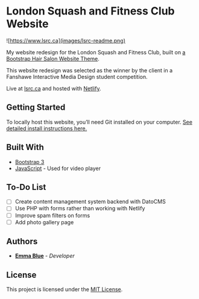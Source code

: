 # London Squash and Fitness Club Website

![https://www.lsrc.ca](images/lsrc-readme.png)

My website redesign for the London Squash and Fitness Club, built on [a Bootstrap Hair Salon Website Theme](https://easetemplate.com/downloads/men-hair-salon-bootstrap-responsive-website-templates/). 

This website redesign was selected as the winner by the client in a Fanshawe Interactive Media Design student competition. 

Live at [lsrc.ca](https://www.lsrc.ca) and hosted with [Netlify](http://netlify.com/). 

## Getting Started

To locally host this website, you’ll need Git installed on your computer.
[See detailed install instructions here.](https://gist.github.com/derhuerst/1b15ff4652a867391f03)

## Built With

* [Bootstrap 3](https://getbootstrap.com/)
* [JavaScript](https://www.javascript.com/) - Used for video player 

## To-Do List
 
- [ ] Create content management system backend with DatoCMS
- [ ] Use PHP with forms rather than working with Netlify
- [ ] Improve spam filters on forms 
- [ ] Add photo gallery page  

## Authors

* [**Emma Blue**](https://github.com/EmmaBlue) - *Developer*

## License

This project is licensed under the [MIT License](https://opensource.org/licenses/MIT/).
